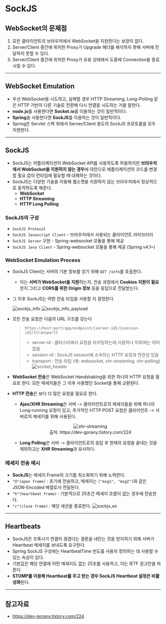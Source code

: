 # SockJS
## WebSocket의 문제점
1. 모든 클라이언트의 브라우저에서 WebSocket을 지원한다는 보장이 없다.
2. Server/Client 중간에 위치한 Proxy가 Upgrade 헤더를 해석하지 못해 서버에 전달하지 못할 수 있다.
3. Server/Client 중간에 위치한 Proxy가 유휴 상태에서 도중에 Connection을 종료시킬 수 있다.

---

## WebSocket Emulation
- 우선 WebSocket을 시도하고, 실패할 경우 HTTP Streaming, Long-Polling 같은 HTTP 기반의 다른 기술로 전환해 다시 연결을 시도하는 거을 말한다.
- **node.js**를 사용한다면 **Socket.io**를 이용하는 것이 일반적이다.
- **Spring**을 사용한다면 **SockJS**를 이용하는 것이 일반적이다.
- Spring은 Servlet 스택 위에서 Server/Client 용도의 SockJS 프로토콜을 모두 지원한다.

---

## SockJS
- SockJS는 어플리케이션이 WebSocket API를 사용하도록 허용하지만 **브라우저에서 WebSocket을 지원하지 않는 경우**에 대안으로 애플리케이션의 코드를 변경할 필요 없이 런타임에 필요할 때 대체하는 것이다.
- SockJS는 다양한 기술을 이용해 웹소켓을 지원하지 않는 브라우저에서 정상적으로 동작하도록 해준다.
  - **WebSocket**
  - **HTTP Streaming**
  - **HTTP Long Polling**
### SockJS의 구성
- `SockJS Protocol`
- `SockJS Javascript Client` - 브라우저에서 사용되는 클라이언트 라이브러리
- `SockJS Server` 구현 - Spring-websocket 모듈을 통해 제공
- `SockJS Java Client` - Spring-websocket 모듈을 통해 제공 (Spring v4.1~)

### WebSocket Emulation Process
- SockJS Client는 서버의 기본 정보를 얻기 위해 `GET /info`를 호출한다.
  - 이는 **서버가 WebSocket을 지원**하는지, 전송 과정에서 **Cookies 지원이 필요**한지 그리고 **CORS를 위한 Origin 정보** 등을 응답으로 전달받는다.
- 그 이후 SockJS는 어떤 전송 타입을 사용할 지 결정한다.

  ![sockjs_info](https://user-images.githubusercontent.com/76946536/213386945-c493abc4-541a-42bf-b836-e14016d39a59.png)
  ![sockjs_info_payload](https://user-images.githubusercontent.com/76946536/213387200-7a19ad9f-e78c-481c-b157-d4cb4f45a747.png)
- 모든 전송 요청은 다음의 URL 구조를 갖는다
  > `https://host:port/app/endpoint/{server-id}/{session-id}/{transport}`
  > - server-id : 클러스터에서 요청을 라우팅하는데 사용하나 이외에는 의미 없음
  > - session-id : SockJS session에 소속하는 HTTP 요청과 연관성 있음
  > - transport : 전송 타입 (예: websocket, xhr-streaming, xhr-polling)
  >   ![socket_header](https://user-images.githubusercontent.com/76946536/213389815-17abbfad-7243-43ed-87fe-264e0b2503a2.png)
- **WebSocket 전송**은 WebSocket Handshaking을 위한 하나의 HTTP 요청을 필요로 한다. 모든 메세지들은 그 이후 사용했던 Socket을 통해 교환된다.
- **HTTP 전송**은 보다 더 많은 요청을 필요로 한다.
  - **Ajax/XHR Streaming**은 서버 -> 클라이언트로의 메세지들을 위해 하나의 Long-running 요청이 있고, 추가적인 HTTP POST 요청은 클라이언트 -> 서버로의 메세지를 위해 사용된다.
    <figure align="center">
      <img src="https://user-images.githubusercontent.com/76946536/213390818-cc04831f-ab55-415e-b680-e5580fbcd867.png" alt="xhr-streaming"/>
        <figcaption >출처: https://dev-gorany.tistory.com/224</figcaption>
      </figure>
    
  - **Long Polling**은 서버 -> 클라이언트로의 응답 후 현재의 요청을 끝내는 것을 제외하고는 **XHR Streaming**과 유사하다.

### 메세지 전송 예시
- **SockJS**는 메세지 Frame의 크기를 최소화하기 위해 노력한다.
- `"O"(open frame)` : 초기에 전송하고, 메세지는 `["msg1", "msg2"]`와 같은 JSON-Encoded 배열로서 전달된다.
- `"h"(heartbeat frame)` : 기본적으로 25초간 메세지 흐름이 없는 경우에 전송한다.
- `"c"(close frame)` : 해당 세션을 종료한다.
  ![sockjs_ex](https://user-images.githubusercontent.com/76946536/213392120-33d69037-062c-4e68-998f-d6301520aec9.png)

---

## Heartbeats
- SockJS은 프록시가 연결이 끊겼다는 결론을 내린는 것을 방지하기 위해 서버가 Heartbeat 메세지를 보내도록 요구한다.
- Spring SockJS 구성에는 HeartbeatTime 빈도를 사용자 정의하는 데 사용할 수 있는 속성이 있다.
- 기본값은 해당 연결에 어떤 메세지도 없는 25초를 사용하고, 이는 IETF 권고안을 따른다.
- **STOMP를 이용해 Heartbeat를 주고 받는 경우 SockJS Heartbeat 설정은 비활성화**된다.


---

## 참고자료
- https://dev-gorany.tistory.com/224